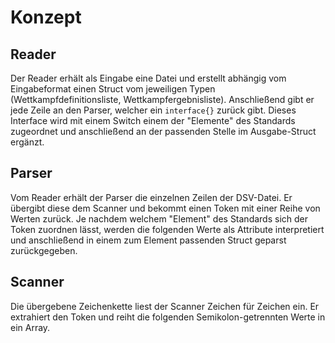 # Konzept

## Reader

Der Reader erhält als Eingabe eine Datei und erstellt abhängig vom Eingabeformat
einen Struct vom jeweiligen Typen (Wettkampfdefinitionsliste, Wettkampfergebnisliste).
Anschließend gibt er jede Zeile an den Parser, welcher ein `interface{}` zurück gibt.
Dieses Interface wird mit einem Switch einem der "Elemente" des Standards zugeordnet
und anschließend an der passenden Stelle im Ausgabe-Struct ergänzt.

## Parser

Vom Reader erhält der Parser die einzelnen Zeilen der DSV-Datei. Er übergibt diese dem
Scanner und bekommt einen Token mit einer Reihe von Werten zurück. Je nachdem welchem
"Element" des Standards sich der Token zuordnen lässt, werden die folgenden Werte
als Attribute interpretiert und anschließend in einem zum Element passenden Struct
geparst zurückgegeben.

## Scanner

Die übergebene Zeichenkette liest der Scanner Zeichen für Zeichen ein. Er extrahiert
den Token und reiht die folgenden Semikolon-getrennten Werte in ein Array.
